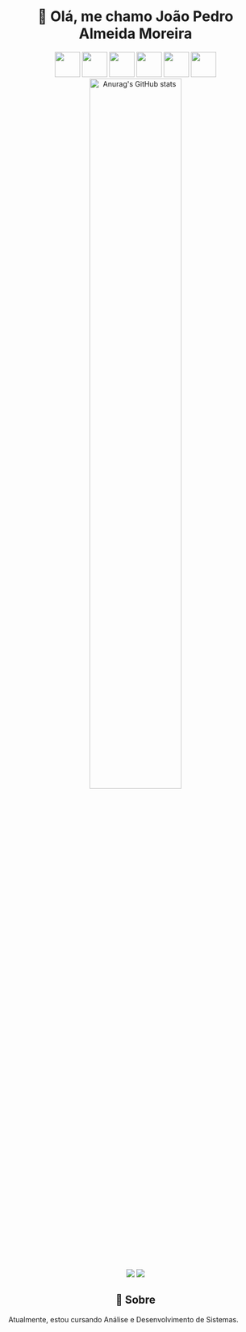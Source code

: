 <h1 align="center">🚀 Olá, me chamo João Pedro Almeida Moreira</h1>

<div align="center">
    <img src="https://cdn.jsdelivr.net/gh/devicons/devicon@latest/icons/csharp/csharp-original.svg" height="50" />
    <img src="https://cdn.jsdelivr.net/gh/devicons/devicon@latest/icons/dotnetcore/dotnetcore-original.svg" height="50" />
    <img src="https://cdn.jsdelivr.net/gh/devicons/devicon@latest/icons/mysql/mysql-original-wordmark.svg" height="50" />
    <img src="https://cdn.jsdelivr.net/gh/devicons/devicon@latest/icons/microsoftsqlserver/microsoftsqlserver-original-wordmark.svg" height="50" />
    <img src="https://cdn.jsdelivr.net/gh/devicons/devicon@latest/icons/html5/html5-original-wordmark.svg" height="50" />
    <img src="https://cdn.jsdelivr.net/gh/devicons/devicon@latest/icons/javascript/javascript-original.svg" height="50" />
</div>

<div align="center">
    <img src="https://github-readme-stats.vercel.app/api?username=Jp-Almeida0913&show_icons=true&theme=radical" alt="Anurag's GitHub stats" width="60%" >
    
</div>

<p align="center">
    <a href="https://www.linkedin.com/in/joão-pedro-almeida-582105301/" target="_blank"><img src="https://img.shields.io/badge/-LinkedIn-%230077B5?style=for-the-badge&logo=linkedin&logoColor=white" target="_blank"></a>
    <a href="mailto:jooaoalmeida0913@outlook.com"><img src="https://img.shields.io/badge/-Gmail-%23333?style=for-the-badge&logo=gmail&logoColor=white"></a>
</p>

<h2 align="center">📕 Sobre</h2>
<p align="left">Atualmente, estou cursando Análise e Desenvolvimento de Sistemas.</p>
